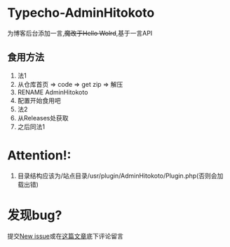 # Typecho-AdminHitokoto
为博客后台添加一言,~~魔改于Hello Wolrd~~,基于一言API

## 食用方法
1. 法1
  1. 从仓库首页 => code => get zip => 解压
  2. RENAME AdminHitokoto
  3. 配置开始食用吧
2. 法2
  1. 从Releases处获取
  2. 之后同法1

# Attention!:
1. 目录结构应该为/站点目录/usr/plugin/AdminHitokoto/Plugin.php(否则会加载出错)

# 发现bug?
提交[New issue](https://github.com/brokenpoems/Typecho-AdminHitokoto/issues/new/choose)或在[这篇文章](https://brokenpoems.cf/archives/59/)底下评论留言
